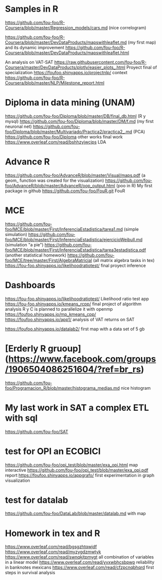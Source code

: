 # Samples in R 
https://github.com/fou-foo/R-Coursera/blob/master/Regression_models/cars.md  (nice correlogram)

https://github.com/fou-foo/R-Coursera/blob/master/DevDataProducts/mapswithleaflet.md (my first map) and its dynamic improvement
https://github.com/fou-foo/R-Coursera/blob/master/DevDataProducts/mapswithleaflet.html

An analysis on VAT-SAT https://raw.githubusercontent.com/fou-foo/R-Coursera/master/DevDataProducts/plotly/easier_plots_.html
Proyect final of specialization https://foufoo.shinyapps.io/projectnlp/ context https://github.com/fou-foo/R-Coursera/blob/master/NLP/Milestone_report.html

# Diploma in data mining (UNAM)
https://github.com/fou-foo/Diploma/blob/master/DB/final_db.html (R y mysql)
https://github.com/fou-foo/Diploma/blob/master/DM/f.md (my first neuronal net)
https://github.com/fou-foo/Diploma/blob/master/Multivariado/Practica2/practica2_.md (PCA)
https://github.com/fou-foo/Diploma other works
final work https://www.overleaf.com/read/bshhzyjwcjps LDA

# Advance R 
https://github.com/fou-foo/AdvanceR/blob/master/Visual/maps.pdf (a geom_ function was created for the visualization)
https://github.com/fou-foo/AdvanceR/blob/master/AdvanceR/oop_output.html (poo in R)
My first package in github https://github.com/fou-foo/FouR.git FouR


# MCE 
https://github.com/fou-foo/MCE/blob/master/First/InferenciaEstadistica/tarea1.md (simple simulation)
https://github.com/fou-foo/MCE/blob/master/First/InferenciaEstadistica/ejercicioWeibull.md (simulation "a pie")
https://github.com/fou-foo/MCE/blob/master/First/InferenciaEstadistica/tarea3estadistica.pdf (another statistical homework)
https://github.com/fou-foo/MCE/tree/master/First/AlgebraMatricial (all matrix algebra tasks in tex)
https://fou-foo.shinyapps.io/likelihoodratiotest/ final proyect inference
# Dashboards

https://fou-foo.shinyapps.io/likelihoodratiotest/ Likelihood ratio test app
https://fou-foo.shinyapps.io/kmeans_rcpp/ final project of algorithm analysis R y C is planned to parallelize it with openmp
https://foufoo.shinyapps.io/mp_kmeans_cpp/
https://foufoo.shinyapps.io/app1/ analysis of VAT returns on SAT

https://foufoo.shinyapps.io/datalab2/ first map with a data set of 5 gb  

# [Erderly R gruoup] (https://www.facebook.com/groups/1906504086251604/?ref=br_rs)
https://github.com/fou-foo/Programacion_R/blob/master/histograma_medias.md nice histogram

# My last work in SAT a complex ETL with sql 
https://github.com/fou-foo/SAT


# test for OPI an ECOBICI
https://github.com/fou-foo/opi_test/blob/master/exa_opi.html map interactive
https://github.com/fou-foo/opi_test/blob/master/exa_opi.pdf report
https://foufoo.shinyapps.io/appgrafo/ first experimentation in graph visualization

# test for datalab 
https://github.com/fou-foo/DataLab/blob/master/datalab.md with map

# Homework in tex and R 
https://www.overleaf.com/read/bgsgzhtqwjdf
https://www.overleaf.com/read/myzygdzmwtyk
https://www.overleaf.com/read/swnqkjtpmygt all combination of variables in a linear model
https://www.overleaf.com/read/yvxwbhcsbpwp reliability in banknotes mexicans
https://www.overleaf.com/read/cfzpcnqbhqrd  first steps in survival analysis
